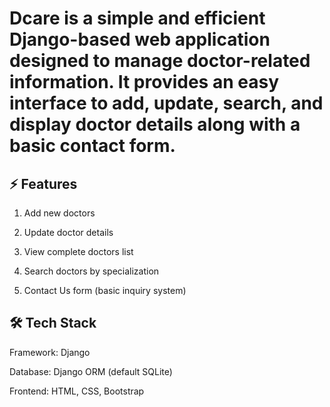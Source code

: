 <h1>Dcare is a simple and efficient Django-based web application designed to manage doctor-related information. It provides an easy interface to add, update, search, and display doctor details along with a basic contact form.</h1>

<h2>⚡ Features </h2>

1. Add new doctors

2. Update doctor details

3. View complete doctors list

4. Search doctors by specialization

5. Contact Us form (basic inquiry system)

<h2>🛠 Tech Stack</h2>

Framework: Django

Database: Django ORM (default SQLite)

Frontend: HTML, CSS, Bootstrap
